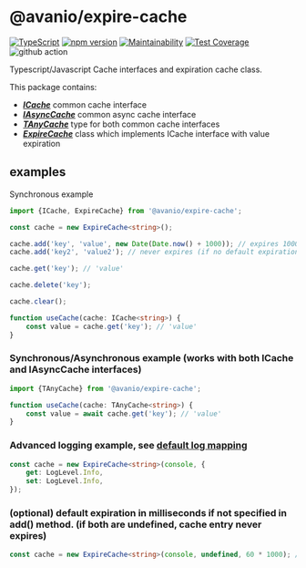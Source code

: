 # @avanio/expire-cache

[![TypeScript](https://badges.frapsoft.com/typescript/code/typescript.svg?v=101)](https://github.com/ellerbrock/typescript-badges/)
[![npm version](https://badge.fury.io/js/@avanio%2Fexpire-cache.svg)](https://badge.fury.io/js/@avanio%2Fexpire-cache)
[![Maintainability](https://api.codeclimate.com/v1/badges/a35459a312c189018ad0/maintainability)](https://codeclimate.com/github/AvanioOy/expire-cache/maintainability)
[![Test Coverage](https://api.codeclimate.com/v1/badges/a35459a312c189018ad0/test_coverage)](https://codeclimate.com/github/AvanioOy/expire-cache/test_coverage)
![github action](https://github.com/AvanioOy/expire-cache/actions/workflows/main.yml/badge.svg?branch=main)

Typescript/Javascript Cache interfaces and expiration cache class.

This package contains: 
- **_[ICache](./src/interfaces/ICache.ts)_** common cache interface
- **_[IAsyncCache](./src/interfaces/IAsyncCache.ts)_** common async cache interface
- **_[TAnyCache](./src/interfaces/TAnyCache.ts)_** type for both common cache interfaces
- **_[ExpireCache](./src/ExpireCache.ts)_** class which implements ICache interface with value expiration

## examples

Synchronous example

```typescript
import {ICache, ExpireCache} from '@avanio/expire-cache';

const cache = new ExpireCache<string>();

cache.add('key', 'value', new Date(Date.now() + 1000)); // expires 1000ms
cache.add('key2', 'value2'); // never expires (if no default expiration is set)

cache.get('key'); // 'value'

cache.delete('key');

cache.clear();

function useCache(cache: ICache<string>) {
	const value = cache.get('key'); // 'value'
}
```

### Synchronous/Asynchronous example (works with both ICache and IAsyncCache interfaces)

```typescript
import {TAnyCache} from '@avanio/expire-cache';

function useCache(cache: TAnyCache<string>) {
	const value = await cache.get('key'); // 'value'
}
```

### Advanced logging example, see [default log mapping](./src/ExpireCache.ts#L4)

```typescript
const cache = new ExpireCache<string>(console, {
	get: LogLevel.Info,
	set: LogLevel.Info,
});
```

### (optional) default expiration in milliseconds if not specified in add() method. (if both are undefined, cache entry never expires)

```typescript
const cache = new ExpireCache<string>(console, undefined, 60 * 1000); // sets default 60 seconds expiration for add() method
```

